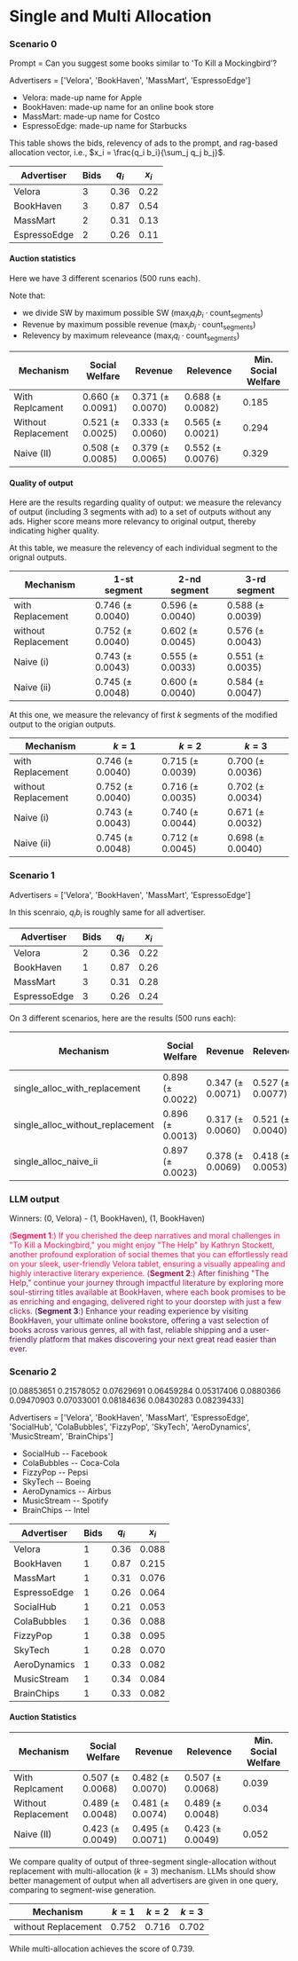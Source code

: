 # Single and Multi Allocation

### Scenario 0
Prompt = Can you suggest some books similar to 'To Kill a Mockingbird'?

Advertisers = ['Velora', 'BookHaven', 'MassMart', 'EspressoEdge']
+ Velora: made-up name for Apple
+ BookHaven: made-up name for an online book store
+ MassMart: made-up name for Costco
+ EspressoEdge: made-up name for Starbucks


This table shows the bids, relevency of ads to the prompt, and rag-based allocation vector, i.e., $x_i = \frac{q_i b_i}{\sum_j q_j b_j}$.

| Advertiser    | Bids | $q_i$ | $x_i$ | 
| --------      | ------- | -------- | ------- |
| Velora        | 3    | 0.36   | 0.22  |
| BookHaven     | 3    | 0.87   | 0.54  |
| MassMart      | 2    | 0.31   | 0.13  |
| EspressoEdge  | 2    | 0.26   | 0.11  |

#### Auction statistics
Here we have $3$ different scenarios ($500$ runs each).

Note that:

+ we divide SW by maximum possible SW $(\max_i q_i b_i \cdot \text{count}_{\text{segments}})$
+ Revenue by maximum possible revenue $(\max_i b_i \cdot \text{count}_{\text{segments}})$
+ Relevency by maximum releveance $(\max_i q_i \cdot \text{count}_{\text{segments}})$


|   Mechanism                       |   Social Welfare  |	Revenue	            |   Relevence           |	Min. Social Welfare |
|    --------               |   -------                 |   --------            |   -------             |   -------             |
|	With Replcament	        |   0.660 ($\pm$ 0.0091)    |	0.371 ($\pm$ 0.0070)|	0.688 ($\pm$ 0.0082)|	0.185               |
|	Without Replacement     |	0.521 ($\pm$ 0.0025)    |	0.333 ($\pm$ 0.0060)|	0.565 ($\pm$ 0.0021)|	0.294               |
|	Naive (II)              |	0.508 ($\pm$ 0.0085)    |	0.379 ($\pm$ 0.0065)|	0.552 ($\pm$ 0.0076)|	0.329               |

<!-- Standard deviation of above metrics over $500$ runs of the randomized algorithm is as follows:

|   Mechanism                       |   Social Welfare  |	Revenue	            |   Relevence           |
|    --------                       |   -------         |   --------            |   -------             |
|	single_alloc_with_replacement	|   0.204           |	0.157               |	0.184               |
|	single_alloc_without_replacement|  	0.057	        |   0.136	            |   0.047               |
|	single_alloc_naive_ii	        |   0.191	        |   0.146	            |   0.171               | -->

#### Quality of output
Here are the results regarding quality of output: we measure the relevancy of output (including 3 segments with ad) to a set of outputs without any ads.
Higher score means more relevancy to original output, thereby indicating higher quality.


At this table, we measure the relevency of each individual segment to the orignal outputs.

|   Mechanism                       |   $1$-st segment  |	$2$-nd segment  |   $3$-rd segment  |
|    --------                       |   -------         |   --------        |   -------         |
|	with Replacement                |	0.746 ($\pm$ 0.0040)|	0.596 ($\pm$ 0.0040)|	0.588 ($\pm$ 0.0039)
|	without Replacement	            |   0.752 ($\pm$ 0.0040)|	0.602 ($\pm$ 0.0045)|	0.576 ($\pm$ 0.0043)
|	Naive (i)           	        |   0.743 ($\pm$ 0.0043)|	0.555 ($\pm$ 0.0033)|	0.551 ($\pm$ 0.0035)
|	Naive (ii)	                    |   0.745 ($\pm$ 0.0048)|	0.600 ($\pm$ 0.0040)|	0.584 ($\pm$ 0.0047)



At this one, we measure the relevancy of first $k$ segments of the modified output to the origian outputs.

|   Mechanism                       |   $k = 1$         |	$k = 2$         |   $k=3$           |
|    --------                       |   -------         |   --------        |   -------         |
|	with Replacement	            |   0.746 ($\pm$ 0.0040)|	0.715 ($\pm$ 0.0039)|	0.700 ($\pm$ 0.0036)|
|	without Replacement	            |   0.752 ($\pm$ 0.0040)|	0.716 ($\pm$ 0.0035)|	0.702 ($\pm$ 0.0034)|
|	Naive (i)           	        |   0.743 ($\pm$ 0.0043)|	0.740 ($\pm$ 0.0044)|	0.671 ($\pm$ 0.0032)|
|	Naive (ii)	                    |   0.745 ($\pm$ 0.0048)|	0.712 ($\pm$ 0.0045)|	0.698 ($\pm$ 0.0040)|


### Scenario 1

Advertisers = ['Velora', 'BookHaven', 'MassMart', 'EspressoEdge']

In this scenraio, $q_i b_i$ is roughly same for all advertiser.

| Advertiser    | Bids | $q_i$ | $x_i$ | 
| --------      | ------- | -------- | ------- |
| Velora        | 2    | 0.36   | 0.22  |
| BookHaven     | 1    | 0.87   | 0.26  |
| MassMart      | 3    | 0.31   | 0.28  |
| EspressoEdge  | 3    | 0.26   | 0.24  |

On $3$ different scenarios, here are the results ($500$ runs each):


|   Mechanism                       |   Social Welfare  |	Revenue	            |   Relevence           |	Min. Social Welfare |
|    --------                       |   -------         |   --------            |   -------             |   -------             |
|	single_alloc_with_replacement   |	0.898 ($\pm$ 0.0022) |  0.347 ($\pm$ 0.0071) |	0.527 ($\pm$ 0.0077)|	0.439
|	single_alloc_without_replacement|	0.896 ($\pm$ 0.0013) |  0.317 ($\pm$ 0.0060) |  0.521 ($\pm$ 0.0040) |  0.490
|	single_alloc_naive_ii	        |   0.897 ($\pm$ 0.0023) |  0.378 ($\pm$ 0.0069) |  0.418 ($\pm$ 0.0053) |  0.287

<!-- Standard deviation of above metrics over $500$ runs of the randomized algorithm is as follows:

|   Mechanism                       |   Social Welfare  |	Revenue	            |   Relevence           |
|    --------                       |   -------         |   --------            |   -------             |
|	single_alloc_with_replacement   |	0.049           |	0.159               |	0.173
|	single_alloc_without_replacement|	0.029	        |   0.135	            |   0.090
|	single_alloc_naive_ii           |	0.051	        |   0.155	            |   0.119 -->



### LLM output

Winners: (0, Velora) - (1, BookHaven), (1, BookHaven)


<span style="color:#ff1155"> (**Segment 1**:)
If you cherished the deep narratives and moral challenges in \"To Kill a Mockingbird,\" you might enjoy \"The Help\" by Kathryn Stockett, another profound exploration of social themes that you can effortlessly read on your sleek, user-friendly Velora tablet, ensuring a visually appealing and highly interactive literary experience.
</span>
<span style="color:#aa1155"> (**Segment 2**:)
After finishing \"The Help,\" continue your journey through impactful literature by exploring more soul-stirring titles available at BookHaven, where each book promises to be as enriching and engaging, delivered right to your doorstep with just a few clicks.
</span>
<span style="color:#551155"> (**Segment 3**:)
Enhance your reading experience by visiting BookHaven, your ultimate online bookstore, offering a vast selection of books across various genres, all with fast, reliable shipping and a user-friendly platform that makes discovering your next great read easier than ever.
</span>



### Scenario 2

[0.08853651 0.21578052 0.07629691 0.06459284 0.05317406 0.0880366
 0.09470903 0.07033001 0.08184636 0.08430283 0.08239433]

Advertisers = ['Velora', 'BookHaven', 'MassMart', 'EspressoEdge', 'SocialHub', 'ColaBubbles', 'FizzyPop', 'SkyTech', 'AeroDynamics', 'MusicStream', 'BrainChips']

+ SocialHub -- Facebook
+ ColaBubbles -- Coca-Cola
+ FizzyPop -- Pepsi
+ SkyTech -- Boeing
+ AeroDynamics -- Airbus
+ MusicStream -- Spotify
+ BrainChips -- Intel

| Advertiser    | Bids | $q_i$ | $x_i$ |
| --------      | ------- | -------- |-------- |
| Velora        | 1    | 0.36   | 0.088 | 
| BookHaven     | 1    | 0.87   | 0.215 |
| MassMart      | 1    | 0.31   | 0.076 |
| EspressoEdge  | 1    | 0.26   | 0.064 |
| SocialHub     | 1    | 0.21   | 0.053 |
| ColaBubbles   | 1    | 0.36   | 0.088 |
| FizzyPop      | 1    | 0.38   | 0.095 |
| SkyTech       | 1    | 0.28   | 0.070 |
| AeroDynamics  | 1    | 0.33   | 0.082 |
| MusicStream   | 1    | 0.34   | 0.084 | 
| BrainChips    | 1    | 0.33   | 0.082 |



#### Auction Statistics

|   Mechanism                       |   Social Welfare  |	Revenue	            |   Relevence           |	Min. Social Welfare |
|    --------               |   -------                 |   --------            |   -------             |   -------             |
|	With Replcament	        |   0.507 ($\pm$ 0.0068)	 |0.482 ($\pm$ 0.0070)	 |0.507 ($\pm$ 0.0068)	 | 0.039    |
|	Without Replacement     |	0.489 ($\pm$ 0.0048)	 |0.481 ($\pm$ 0.0074)	 |0.489 ($\pm$ 0.0048)	 |  0.034   |
|	Naive (II)              |	0.423 ($\pm$ 0.0049)	 |0.495 ($\pm$ 0.0071)	 |0.423 ($\pm$ 0.0049)	 |  0.052   |




We compare quality of output of three-segment single-allocation without replacement with multi-allocation ($k=3$) mechanism. LLMs should show better management of output when all advertisers are given in one query, comparing to segment-wise generation.


|   Mechanism                       |   $k = 1$         |	$k = 2$         |   $k=3$           |
|    --------                       |   -------         |   --------        |   -------         |
|	without Replacement	            |   0.752	|   0.716   |	0.702   |   

While multi-allocation achieves the score of 0.739.
